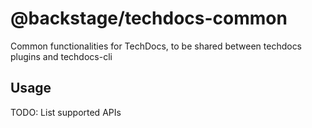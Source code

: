 # @backstage/techdocs-common

Common functionalities for TechDocs, to be shared between techdocs plugins and techdocs-cli

## Usage

TODO: List supported APIs
